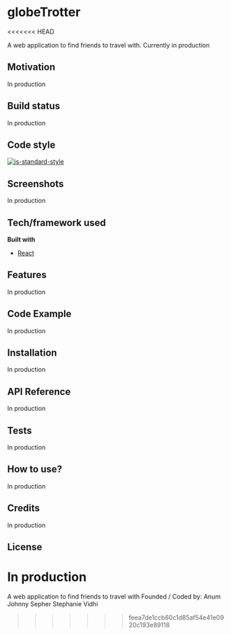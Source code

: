 # globeTrotter
<<<<<<< HEAD

A web application to find friends to travel with. Currently in production

## Motivation

In production

## Build status

In production

## Code style

[![js-standard-style](https://img.shields.io/badge/code%20style-standard-brightgreen.svg?style=flat)](https://github.com/feross/standard)

## Screenshots

In production

## Tech/framework used

<b>Built with</b>

- [React](https://reactjs.org/)

## Features

In production

## Code Example

In production

## Installation

In production

## API Reference

In production

## Tests

In production

## How to use?

In production

## Credits

In production

## License

In production
=======
A web application to find friends to travel with
Founded / Coded by:
Anum 
Johnny
Sepher 
Stephanie
Vidhi

>>>>>>> feea7de1ccb60c1d85af54e41e0920c193e89118
